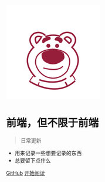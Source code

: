 <!--
 * @Author       : Sam Zhao
 * @Date         : 2022-03-07 10:08:08
 * @LastEditTime : 2022-03-07 10:20:36
 * @LastEditors  : Sam Zhao
 * @Description  :
 * Copyright 2022 Sam Zhao, All Rights Reserved.
-->

![logo](https://raw.githubusercontent.com/ZhaoSheng2000/imgBed/main/img/202203071017620.svg)

# 前端，但不限于前端

> 日常更新

- 用来记录一些想要记录的东西
- 总要留下点什么

[GitHub](https://github.com/ZhaoSheng2000)
[开始阅读](#quick-start)
